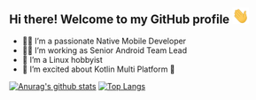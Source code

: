 ## Hi there! Welcome to my GitHub profile <img src="https://raw.githubusercontent.com/mustafaozhan/mustafaozhan/master/wave.gif" width="30px">

- :man_technologist: I’m a passionate Native Mobile Developer
- :man_office_worker: I’m working as Senior Android Team Lead
- :penguin: I’m a Linux hobbyist
- :hatching_chick: I’m excited about Kotlin Multi Platform :muscle:

<!-- Profile Cards -->
[![Anurag's github stats](https://github-readme-stats.vercel.app/api?username=mustafaozhan&count_private=true&include_all_commits=true&theme=react&line_height=27&show_icons=true)](https://github.com/anuraghazra/github-readme-stats) [![Top Langs](https://github-readme-stats.vercel.app/api/top-langs/?username=mustafaozhan&line_height=26&theme=react&hide=css,python,lua,shell,ruby)](https://github.com/anuraghazra/github-readme-stats)
